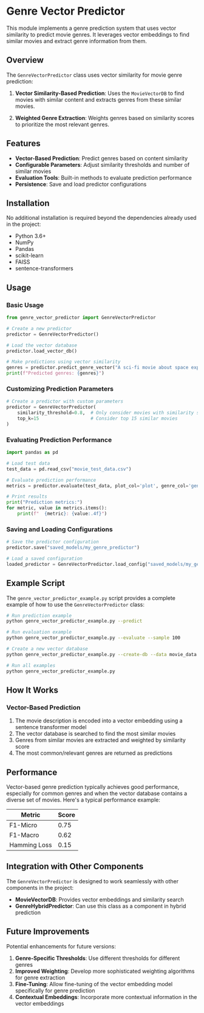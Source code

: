 # Genre Vector Predictor

This module implements a genre prediction system that uses vector similarity to predict movie genres. It leverages vector embeddings to find similar movies and extract genre information from them.

## Overview

The `GenreVectorPredictor` class uses vector similarity for movie genre prediction:

1. **Vector Similarity-Based Prediction**: Uses the `MovieVectorDB` to find movies with similar content and extracts genres from these similar movies.

2. **Weighted Genre Extraction**: Weights genres based on similarity scores to prioritize the most relevant genres.

## Features

- **Vector-Based Prediction**: Predict genres based on content similarity
- **Configurable Parameters**: Adjust similarity thresholds and number of similar movies
- **Evaluation Tools**: Built-in methods to evaluate prediction performance
- **Persistence**: Save and load predictor configurations

## Installation

No additional installation is required beyond the dependencies already used in the project:
- Python 3.6+
- NumPy
- Pandas
- scikit-learn
- FAISS
- sentence-transformers

## Usage

### Basic Usage

```python
from genre_vector_predictor import GenreVectorPredictor

# Create a new predictor
predictor = GenreVectorPredictor()

# Load the vector database
predictor.load_vector_db()

# Make predictions using vector similarity
genres = predictor.predict_genre_vector("A sci-fi movie about space exploration")
print(f"Predicted genres: {genres}")
```

### Customizing Prediction Parameters

```python
# Create a predictor with custom parameters
predictor = GenreVectorPredictor(
    similarity_threshold=0.8,  # Only consider movies with similarity score >= 0.8
    top_k=15                   # Consider top 15 similar movies
)
```

### Evaluating Prediction Performance

```python
import pandas as pd

# Load test data
test_data = pd.read_csv("movie_test_data.csv")

# Evaluate prediction performance
metrics = predictor.evaluate(test_data, plot_col='plot', genre_col='genre_list')

# Print results
print("Prediction metrics:")
for metric, value in metrics.items():
    print(f"  {metric}: {value:.4f}")
```

### Saving and Loading Configurations

```python
# Save the predictor configuration
predictor.save("saved_models/my_genre_predictor")

# Load a saved configuration
loaded_predictor = GenreVectorPredictor.load_config("saved_models/my_genre_predictor")
```

## Example Script

The `genre_vector_predictor_example.py` script provides a complete example of how to use the `GenreVectorPredictor` class:

```bash
# Run prediction example
python genre_vector_predictor_example.py --predict

# Run evaluation example
python genre_vector_predictor_example.py --evaluate --sample 100

# Create a new vector database
python genre_vector_predictor_example.py --create-db --data movie_data.csv

# Run all examples
python genre_vector_predictor_example.py
```

## How It Works

### Vector-Based Prediction

1. The movie description is encoded into a vector embedding using a sentence transformer model
2. The vector database is searched to find the most similar movies
3. Genres from similar movies are extracted and weighted by similarity score
4. The most common/relevant genres are returned as predictions

## Performance

Vector-based genre prediction typically achieves good performance, especially for common genres and when the vector database contains a diverse set of movies. Here's a typical performance example:

| Metric | Score |
|--------|-------|
| F1-Micro | 0.75 |
| F1-Macro | 0.62 |
| Hamming Loss | 0.15 |

## Integration with Other Components

The `GenreVectorPredictor` is designed to work seamlessly with other components in the project:

- **MovieVectorDB**: Provides vector embeddings and similarity search
- **GenreHybridPredictor**: Can use this class as a component in hybrid prediction

## Future Improvements

Potential enhancements for future versions:

1. **Genre-Specific Thresholds**: Use different thresholds for different genres
2. **Improved Weighting**: Develop more sophisticated weighting algorithms for genre extraction
3. **Fine-Tuning**: Allow fine-tuning of the vector embedding model specifically for genre prediction
4. **Contextual Embeddings**: Incorporate more contextual information in the vector embeddings
